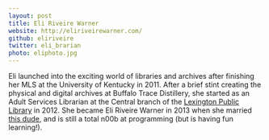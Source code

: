 ```yaml
---
layout: post
title: Eli Riveire Warner
website: http://eliriveirewarner.com/
github: eliriveire
twitter: eli_brarian
photo: eliphoto.jpg
---
```


Eli launched into the exciting world of libraries and archives after finishing her MLS at the University of Kentucky in 2011. After a brief stint creating the physical and digital archives at Buffalo Trace Distillery, she started as an Adult Services Librarian at the Central branch of the [Lexington Public Library](http://www.lexpublib.org) in 2012. She became Eli Riveire Warner in 2013 when she married [this dude](http://nwarner.com), and is still a total n00b at programming (but is having fun learning!).
